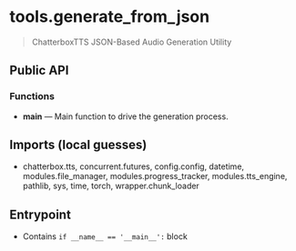 # tools.generate_from_json

> ChatterboxTTS JSON-Based Audio Generation Utility

## Public API


### Functions
- **main** — Main function to drive the generation process.

## Imports (local guesses)
- chatterbox.tts, concurrent.futures, config.config, datetime, modules.file_manager, modules.progress_tracker, modules.tts_engine, pathlib, sys, time, torch, wrapper.chunk_loader

## Entrypoint
- Contains `if __name__ == '__main__':` block